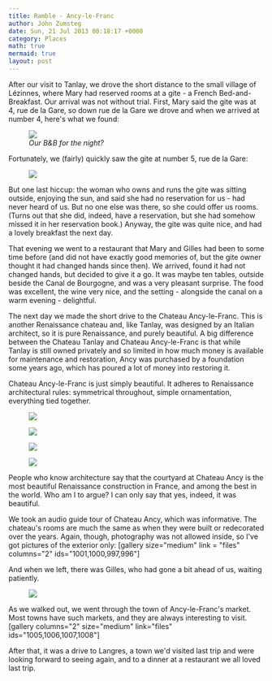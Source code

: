 ```yaml
---
title: Ramble - Ancy-le-Franc
author: John Zumsteg
date: Sun, 21 Jul 2013 08:18:17 +0000
category: Places
math: true
mermaid: true
layout: post
---
```

After our visit to Tanlay, we drove the short distance to the small village of Lézinnes, where Mary had reserved rooms at a gite - a French Bed-and-Breakfast. Our arrival was not without trial. First, Mary said the gite was at 4, rue de la Gare, so down rue de la Gare we drove and when we arrived at number 4, here's what we found:
<figure>
	<img src="{{site.url}}/assets/images/2013/07/DSC03279.jpg"/>
	<figcaption><em>Our B&B for the night?</em></figcaption>
</figure>


Fortunately, we (fairly) quickly saw the gite at number 5, rue de la Gare:
<figure>
	<img src="{{site.url}}/assets/images/2013/07/DSC03278.jpg"/>
	<figcaption></figcaption>
</figure>


But one last hiccup: the woman who owns and runs the gite was sitting outside, enjoying the sun, and said she had no reservation for us - had never heard of us. But no one else was there, so she could offer us rooms. (Turns out that she did, indeed, have a reservation, but she had somehow missed it in her reservation book.) Anyway, the gite was quite nice, and had a lovely breakfast the next day.

That evening we went to a restaurant that Mary and Gilles had been to some time before (and did not have exactly good memories of, but the gite owner thought it had changed hands since then). We arrived, found it had not changed hands, but decided to give it a go. It was maybe ten tables, outside beside the Canal de Bourgogne, and was a very pleasant surprise. The food was excellent, the wine very nice, and the setting - alongside the canal on a warm evening - delightful. 

The next day we made the short drive to the Chateau Ancy-le-Franc. This is another Renaissance chateau and, like Tanlay, was designed by an Italian architect, so it is pure Renaissance, and purely beautiful. A big difference between the Chateau Tanlay and Chateau Ancy-le-Franc is that while Tanlay is still owned privately and so limited in how much money is available for maintenance and restoration, Ancy was purchased by a foundation some years ago, which has poured a lot of money into restoring it. 

Chateau Ancy-le-Franc is just simply beautiful. It adheres to Renaissance architectural rules: symmetrical throughout, simple ornamentation, everything tied together. 
<figure>
	<img src="{{site.url}}/assets/images/2013/07/DSC03304.jpg"/>
	<figcaption></figcaption>
</figure>



<figure>
	<img src="{{site.url}}/assets/images/2013/07/DSC03294.jpg"/>
	<figcaption></figcaption>
</figure>



<figure>
	<img src="{{site.url}}/assets/images/2013/07/DSC03292.jpg"/>
	<figcaption></figcaption>
</figure>



<figure>
	<img src="{{site.url}}/assets/images/2013/07/DSC03291.jpg"/>
	<figcaption></figcaption>
</figure>


People who know architecture say that the courtyard at Chateau Ancy is the most beautiful Renaissance construction in France, and among the best in the world. Who am I to argue? I can only say that yes, indeed, it was beautiful.

We took an audio guide tour of Chateau Ancy, which was informative. The chateau's rooms are much the same as when they were built or redecorated over the years. Again, though, photography was not allowed inside, so I've got pictures of the exterior only:
[gallery size="medium" link = "files" columns="2" ids="1001,1000,997,996"]

And when we left, there was Gilles, who had gone a bit ahead of us, waiting patiently.

<figure>
	<img src="{{site.url}}/assets/images/2013/07/DSC03323-576x1024.jpg"/>
	<figcaption></figcaption>
</figure>


As we walked out, we went through the town of Ancy-le-Franc's market. Most towns have such markets, and they are always interesting to visit.[gallery columns="2" size="medium" link="files" ids="1005,1006,1007,1008"]

After that, it was a drive to Langres, a town we'd visited last trip and were looking forward to seeing again, and to a dinner at a restaurant we all loved last trip.
